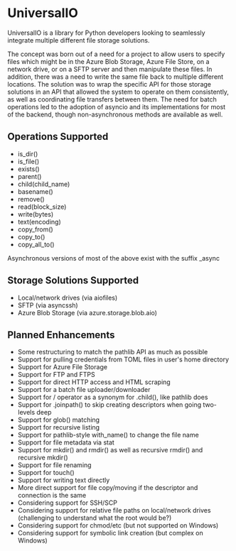 # UniversalIO

UniversalIO is a library for Python developers looking to seamlessly integrate multiple different
file storage solutions. 

The concept was born out of a need for a project to allow users to specify files which might be in the
Azure Blob Storage, Azure File Store, on a network drive, or on a SFTP server and then manipulate these
files. In addition, there was a need to write the same file back to multiple different locations. The
solution was to wrap the specific API for those storage solutions in an API that allowed the system to
operate on them consistently, as well as coordinating file transfers between them. The need for batch
operations led to the adoption of asyncio and its implementations for most of the backend, though 
non-asynchronous methods are available as well. 


## Operations Supported

- is_dir()
- is_file()
- exists()
- parent()
- child(child_name)
- basename()
- remove()
- read(block_size)
- write(bytes)
- text(encoding)
- copy_from()
- copy_to()
- copy_all_to()

Asynchronous versions of most of the above exist with the suffix _async


## Storage Solutions Supported

- Local/network drives (via aiofiles)
- SFTP (via asyncssh)
- Azure Blob Storage (via azure.storage.blob.aio)


## Planned Enhancements

- Some restructuring to match the pathlib API as much as possible
- Support for pulling credentials from TOML files in user's home directory
- Support for Azure File Storage
- Support for FTP and FTPS
- Support for direct HTTP access and HTML scraping
- Support for a batch file uploader/downloader
- Support for / operator as a synonym for .child(), like pathlib does
- Support for .joinpath() to skip creating descriptors when going two-levels deep
- Support for glob() matching
- Support for recursive listing
- Support for pathlib-style with_name() to change the file name
- Support for file metadata via stat
- Support for mkdir() and rmdir() as well as recursive rmdir() and recursive mkdir()
- Support for file renaming
- Support for touch()
- Support for writing text directly
- More direct support for file copy/moving if the descriptor and connection is the same
- Considering support for SSH/SCP
- Considering support for relative file paths on local/network drives (challenging to understand what the root would be?)
- Considering support for chmod/etc (but not supported on Windows)
- Considering support for symbolic link creation (but complex on Windows)